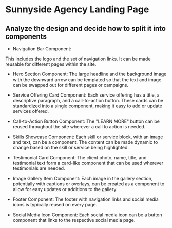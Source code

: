 # Sunnyside Agency Landing Page

## Analyze the design and decide how to split it into components

- Navigation Bar Component:

This includes the logo and the set of navigation links. It can be made reusable for different pages within the site.

- Hero Section Component:
  The large headline and the background image with the downward arrow can be templated so that the text and image can be swapped out for different pages or campaigns.

- Service Offering Card Component:
  Each service offering has a title, a descriptive paragraph, and a call-to-action button. These cards can be standardized into a single component, making it easy to add or update services offered.

- Call-to-Action Button Component:
  The "LEARN MORE" button can be reused throughout the site wherever a call to action is needed.

- Skills Showcase Component:
  Each skill or service block, with an image and text, can be a component. The content can be made dynamic to change based on the skill or service being highlighted.

- Testimonial Card Component:
  The client photo, name, title, and testimonial text form a card-like component that can be used wherever testimonials are needed.

- Image Gallery Item Component:
  Each image in the gallery section, potentially with captions or overlays, can be created as a component to allow for easy updates or additions to the gallery.

- Footer Component:
  The footer with navigation links and social media icons is typically reused on every page.

- Social Media Icon Component:
  Each social media icon can be a button component that links to the respective social media page.
